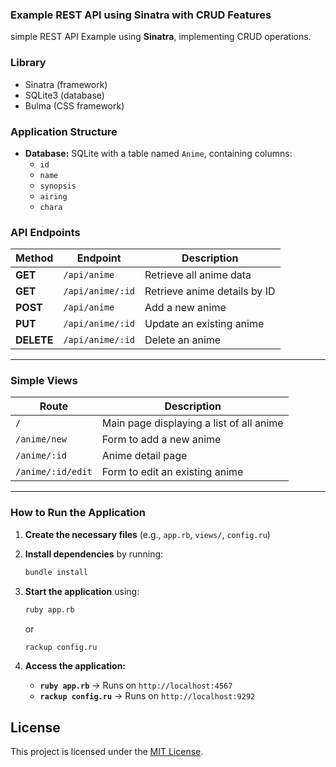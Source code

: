 ### Example REST API using Sinatra with CRUD Features

simple REST API Example using **Sinatra**, implementing CRUD operations.

### Library
- Sinatra (framework)
- SQLite3 (database)
- Bulma (CSS framework)

### **Application Structure**
- **Database:** SQLite with a table named `Anime`, containing columns:
  - `id`
  - `name`
  - `synopsis`
  - `airing`
  - `chara`

### **API Endpoints**
| Method | Endpoint            | Description |
|--------|---------------------|-------------|
| **GET**    | `/api/anime`        | Retrieve all anime data |
| **GET**    | `/api/anime/:id`    | Retrieve anime details by ID |
| **POST**   | `/api/anime`        | Add a new anime |
| **PUT**    | `/api/anime/:id`    | Update an existing anime |
| **DELETE** | `/api/anime/:id`    | Delete an anime |

---

### **Simple Views**
| Route | Description |
|--------|-------------|
| `/` | Main page displaying a list of all anime |
| `/anime/new` | Form to add a new anime |
| `/anime/:id` | Anime detail page |
| `/anime/:id/edit` | Form to edit an existing anime |

---

### **How to Run the Application**
1. **Create the necessary files** (e.g., `app.rb`, `views/`, `config.ru`)
2. **Install dependencies** by running:
   ```sh
   bundle install
   ```
3. **Start the application** using:
   ```sh
   ruby app.rb
   ```
   or  
   ```sh
   rackup config.ru
   ```

4. **Access the application:**
   - **`ruby app.rb`** → Runs on `http://localhost:4567`
   - **`rackup config.ru`** → Runs on `http://localhost:9292`

## License

This project is licensed under the [MIT License](LICENSE).